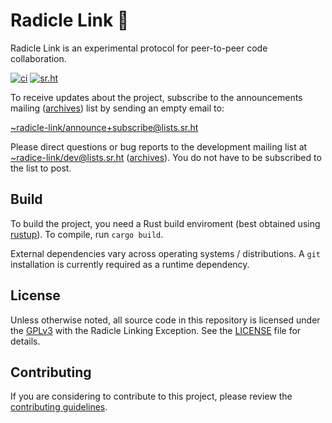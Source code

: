 # Radicle Link 🌱

Radicle Link is an experimental protocol for peer-to-peer code collaboration.

[![ci](https://github.com/radicle-dev/radicle-link/actions/workflows/ci.yaml/badge.svg?branch=master)](https://github.com/radicle-dev/radicle-link/actions/workflows/ci.yaml)
[![sr.ht](https://builds.sr.ht/~radicle-link/radicle-link.svg)](https://builds.sr.ht/~radicle-link/radicle-link/?)

To receive updates about the project, subscribe to the announcements mailing
([archives][annml]) list by sending an empty email to:

[~radicle-link/announce+subscribe@lists.sr.ht](mailto:~radicle-link/announce+subscribe@lists.sr.ht)

Please direct questions or bug reports to the development mailing list at
[~radice-link/dev@lists.sr.ht](mailto:~radicle-link/dev@lists.sr.ht)
([archives][devml]). You do not have to be subscribed to the list to post.

## Build

To build the project, you need a Rust build enviroment (best obtained using
[rustup]). To compile, run `cargo build`.

External dependencies vary across operating systems / distributions. A `git`
installation is currently required as a runtime dependency.

## License

Unless otherwise noted, all source code in this repository is licensed under the
[GPLv3] with the Radicle Linking Exception. See the [LICENSE] file for details.

## Contributing

If you are considering to contribute to this project, please review the
[contributing guidelines][contributing].


[annml]: https://lists.sr.ht/~radicle-link/announce
[devml]: https://lists.sr.ht/~radicle-link/dev
[rustup]: https://rustup.rs
[GPLv3]: https://www.gnu.org/licenses/gpl-3.0.txt
[LICENSE]: ./LICENSE
[contributing]: ./CONTRIBUTING.md

